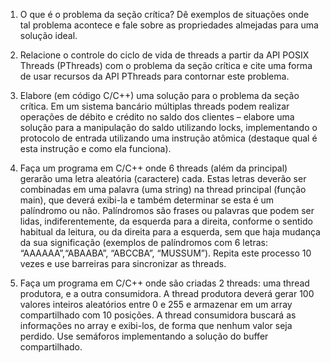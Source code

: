 1) O que é o problema da seção crítica? Dê exemplos de situações onde tal problema acontece e fale sobre as propriedades almejadas para uma solução ideal.

2) Relacione o controle do ciclo de vida de threads a partir da API POSIX Threads (PThreads) com o problema da seção crítica e cite uma forma de usar recursos da API PThreads para contornar este problema.

3) Elabore (em código C/C++) uma solução para o problema da seção crítica. Em um sistema bancário múltiplas threads podem realizar operações de débito e crédito no saldo dos clientes – elabore uma solução para a manipulação do saldo utilizando locks, implementando o protocolo de entrada utilizando uma instrução atômica (destaque qual é esta instrução e como ela funciona). 

4) Faça um programa em C/C++ onde 6 threads (além da principal) gerarão uma letra aleatória (caractere) cada. Estas letras deverão ser combinadas em uma palavra (uma string) na thread principal (função  main), que deverá exibi-la e também determinar se esta é um palíndromo ou não. Palíndromos são frases ou palavras que podem ser lidas, indiferentemente, da esquerda para a direita, conforme o sentido habitual da leitura, ou da direita para a esquerda, sem que haja mudança da sua significação (exemplos de palíndromos com 6 letras: “AAAAAA”,“ABAABA”, “ABCCBA”, “MUSSUM”). Repita este processo 10 vezes e use barreiras para sincronizar as threads. 

5) Faça um programa em C/C++ onde são criadas 2 threads: uma thread produtora, e a outra consumidora. A thread produtora deverá gerar 100 valores inteiros aleatórios entre 0 e 255 e armazenar em um array compartilhado com 10 posições. A thread consumidora buscará as informações no array e exibi-los, de forma que nenhum valor seja perdido. Use semáforos implementando a solução do buffer compartilhado. 